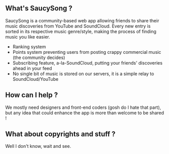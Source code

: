 <!-- <p align="center"><img src="https://laravel.com/assets/img/components/logo-laravel.svg"></p> -->

<!-- <p align="center">
<a href="https://travis-ci.org/laravel/framework"><img src="https://travis-ci.org/laravel/framework.svg" alt="Build Status"></a>
<a href="https://packagist.org/packages/laravel/framework"><img src="https://poser.pugx.org/laravel/framework/d/total.svg" alt="Total Downloads"></a>
<a href="https://packagist.org/packages/laravel/framework"><img src="https://poser.pugx.org/laravel/framework/v/stable.svg" alt="Latest Stable Version"></a>
<a href="https://packagist.org/packages/laravel/framework"><img src="https://poser.pugx.org/laravel/framework/license.svg" alt="License"></a>
</p> -->

## What's SaucySong ?

SaucySong is a community-based web app allowing friends to share their music discoveries from YouTube and SoundCloud. Every new entry is sorted in its respective music genre/style, making the process of finding music you like easier. 

- Ranking system
- Points system preventing users from posting crappy commercial music (the community decides)
- Subscribing feature, a-la-SoundCloud, putting your friends' discoveries ahead in your feed
- No single bit of music is stored on our servers, it is a simple relay to SoundCloud/YouTube

## How can I help ?

We mostly need designers and front-end coders (gosh do I hate that part), but any idea that could enhance the app is more than welcome to be shared !

## What about copyrights and stuff ?

Well I don't know, wait and see.
